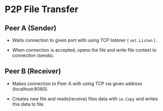 # P2P File Transfer

## Peer A (Sender)

- Waits connection to given port with using TCP listener ( `net.Listen` ).

- When connection is accepted, opens the file and write file context to connection (sends).

## Peer B (Receiver)

- Makes connection to Peer A with using TCP via given address (localhost:8080).

- Creates new file and reads(receive) files data with `io.Copy` and writes this data to file.
